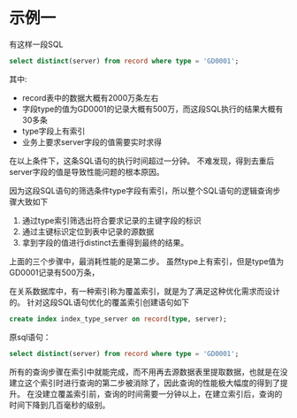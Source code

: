 # 示例一
有这样一段SQL

```sql
select distinct(server) from record where type = 'GD0001';
```

其中:  

- record表中的数据大概有2000万条左右 
- 字段type的值为GD0001的记录大概有500万，而这段SQL执行的结果大概有30多条
- type字段上有索引
- 业务上要求server字段的值需要实时求得

在以上条件下，这条SQL语句的执行时间超过一分钟。
不难发现，得到去重后server字段的值是导致性能问题的根本原因。

因为这段SQL语句的筛选条件type字段有索引，所以整个SQL语句的逻辑查询步骤大致如下

1. 通过type索引筛选出符合要求记录的主键字段的标识
2. 通过主键标识定位到表中记录的源数据
3. 拿到字段的值进行distinct去重得到最终的结果。


上面的三个步骤中，最消耗性能的是第二步。
虽然type上有索引，但是type值为GD0001记录有500万条，

在关系数据库中，有一种索引称为覆盖索引，就是为了满足这种优化需求而设计的。
针对这段SQL语句优化的覆盖索引创建语句如下

```sql
create index index_type_server on record(type, server);
```

原sql语句：
```sql
select distinct(server) from record where type = 'GD0001';
```

所有的查询步骤在索引中就能完成，而不用再去源数据表里提取数据，也就是在没建立这个索引时进行查询的第二步被消除了，因此查询的性能极大幅度的得到了提升。
在没建立覆盖索引前，查询的时间需要一分钟以上，在建立索引后，查询的时间下降到几百毫秒的级别。
